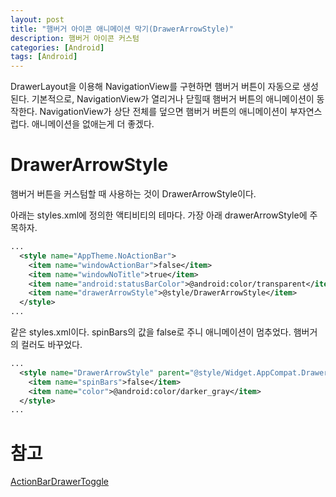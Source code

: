 ```yaml
---
layout: post
title: "햄버거 아이콘 애니메이션 막기(DrawerArrowStyle)"
description: 햄버거 아이콘 커스텀
categories: [Android]
tags: [Android]
---
```


DrawerLayout을 이용해 NavigationView를 구현하면 햄버거 버튼이 자동으로 생성된다. 기본적으로, NavigationView가 열리거나 닫힐때 햄버거 버튼의 애니메이션이 동작한다. NavigationView가 상단 전체를 덮으면 햄버거 버튼의 애니메이션이 부자연스럽다. 애니메이션을 없애는게 더 좋겠다.

# DrawerArrowStyle

햄버거 버튼을 커스텀할 때 사용하는 것이 DrawerArrowStyle이다.

아래는 styles.xml에 정의한 액티비티의 테마다. 가장 아래 drawerArrowStyle에 주목하자.

```xml
...
  <style name="AppTheme.NoActionBar">
    <item name="windowActionBar">false</item>
    <item name="windowNoTitle">true</item>
    <item name="android:statusBarColor">@android:color/transparent</item>
    <item name="drawerArrowStyle">@style/DrawerArrowStyle</item>
  </style>
...
```

같은 styles.xml이다. spinBars의 값을 false로 주니 애니메이션이 멈추었다. 햄버거의 컬러도 바꾸었다.

```xml
...
  <style name="DrawerArrowStyle" parent="@style/Widget.AppCompat.DrawerArrowToggle">
    <item name="spinBars">false</item>
    <item name="color">@android:color/darker_gray</item>
  </style>
...
```

# 참고

[ActionBarDrawerToggle](https://developer.android.com/reference/android/support/v7/app/ActionBarDrawerToggle)